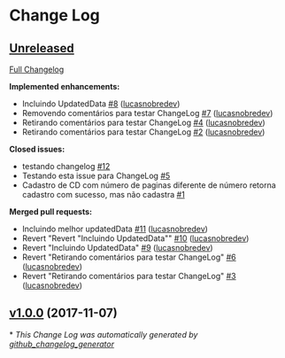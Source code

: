 # Change Log

## [Unreleased](https://github.com/lucasnobredev/colecaodemidias/tree/HEAD)

[Full Changelog](https://github.com/lucasnobredev/colecaodemidias/compare/v1.0.0...HEAD)

**Implemented enhancements:**

- Incluindo UpdatedData [\#8](https://github.com/lucasnobredev/colecaodemidias/pull/8) ([lucasnobredev](https://github.com/lucasnobredev))
- Removendo comentários para testar ChangeLog [\#7](https://github.com/lucasnobredev/colecaodemidias/pull/7) ([lucasnobredev](https://github.com/lucasnobredev))
- Retirando comentários para testar ChangeLog [\#4](https://github.com/lucasnobredev/colecaodemidias/pull/4) ([lucasnobredev](https://github.com/lucasnobredev))
- Retirando comentários para testar ChangeLog [\#2](https://github.com/lucasnobredev/colecaodemidias/pull/2) ([lucasnobredev](https://github.com/lucasnobredev))

**Closed issues:**

- testando changelog [\#12](https://github.com/lucasnobredev/colecaodemidias/issues/12)
- Testando esta issue para ChangeLog [\#5](https://github.com/lucasnobredev/colecaodemidias/issues/5)
- Cadastro de CD com número de paginas diferente de número retorna cadastro com sucesso, mas não cadastra [\#1](https://github.com/lucasnobredev/colecaodemidias/issues/1)

**Merged pull requests:**

- Incluindo melhor updatedData [\#11](https://github.com/lucasnobredev/colecaodemidias/pull/11) ([lucasnobredev](https://github.com/lucasnobredev))
- Revert "Revert "Incluindo UpdatedData"" [\#10](https://github.com/lucasnobredev/colecaodemidias/pull/10) ([lucasnobredev](https://github.com/lucasnobredev))
- Revert "Incluindo UpdatedData" [\#9](https://github.com/lucasnobredev/colecaodemidias/pull/9) ([lucasnobredev](https://github.com/lucasnobredev))
- Revert "Retirando comentários para testar ChangeLog" [\#6](https://github.com/lucasnobredev/colecaodemidias/pull/6) ([lucasnobredev](https://github.com/lucasnobredev))
- Revert "Retirando comentários para testar ChangeLog" [\#3](https://github.com/lucasnobredev/colecaodemidias/pull/3) ([lucasnobredev](https://github.com/lucasnobredev))

## [v1.0.0](https://github.com/lucasnobredev/colecaodemidias/tree/v1.0.0) (2017-11-07)


\* *This Change Log was automatically generated by [github_changelog_generator](https://github.com/skywinder/Github-Changelog-Generator)*